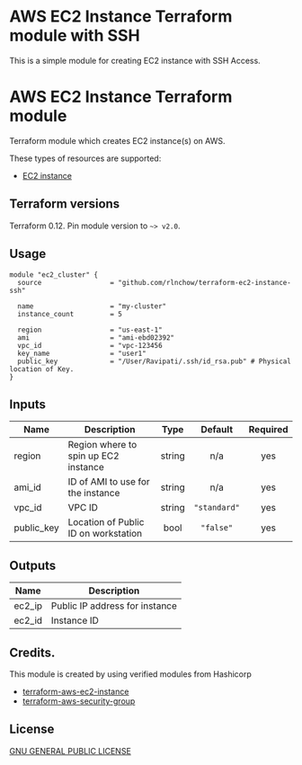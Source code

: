 # AWS EC2 Instance Terraform module with SSH
This is a simple module for creating EC2 instance with SSH Access. 

# AWS EC2 Instance Terraform module

Terraform module which creates EC2 instance(s) on AWS.

These types of resources are supported:

* [EC2 instance](https://www.terraform.io/docs/providers/aws/r/instance.html)

## Terraform versions

Terraform 0.12. Pin module version to `~> v2.0`. 

## Usage

```hcl
module "ec2_cluster" {
  source                 = "github.com/rlnchow/terraform-ec2-instance-ssh"

  name                   = "my-cluster"
  instance_count         = 5

  region                 = "us-east-1"
  ami                    = "ami-ebd02392"
  vpc_id                 = "vpc-123456
  key_name               = "user1"
  public_key             = "/User/Ravipati/.ssh/id_rsa.pub" # Physical location of Key.
}
```

<!-- BEGINNING OF PRE-COMMIT-TERRAFORM DOCS HOOK -->
## Inputs

| Name | Description | Type | Default | Required |
|------|-------------|:----:|:-----:|:-----:|
| region | Region where to spin up EC2 instance | string | n/a | yes |
| ami\_id | ID of AMI to use for the instance | string | n/a | yes |
| vpc\_id | VPC ID | string | `"standard"` | yes |
| public\_key | Location of Public ID on workstation | bool | `"false"` | yes |

## Outputs

| Name | Description |
|------|-------------|
| ec2\_ip | Public IP address for instance  |
| ec2\_id | Instance ID |

<!-- END OF PRE-COMMIT-TERRAFORM DOCS HOOK -->

## Credits.

This module is created by using verified modules from Hashicorp
* [terraform-aws-ec2-instance](https://github.com/terraform-aws-modules/terraform-aws-ec2-instance)
* [terraform-aws-security-group](https://github.com/terraform-aws-modules/terraform-aws-security-group)

## License

[GNU GENERAL PUBLIC LICENSE](LICENSE)
